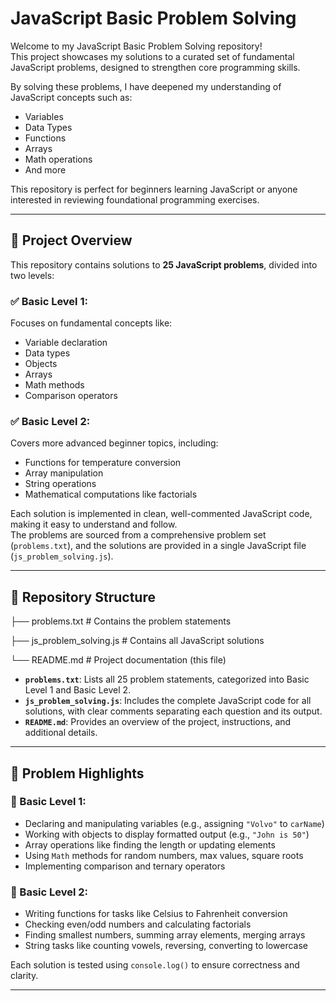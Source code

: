# JavaScript Basic Problem Solving

Welcome to my JavaScript Basic Problem Solving repository!  
This project showcases my solutions to a curated set of fundamental JavaScript problems, designed to strengthen core programming skills.

By solving these problems, I have deepened my understanding of JavaScript concepts such as:
- Variables
- Data Types
- Functions
- Arrays
- Math operations
- And more

This repository is perfect for beginners learning JavaScript or anyone interested in reviewing foundational programming exercises.

---

## 📌 Project Overview

This repository contains solutions to **25 JavaScript problems**, divided into two levels:

### ✅ Basic Level 1:
Focuses on fundamental concepts like:
- Variable declaration
- Data types
- Objects
- Arrays
- Math methods
- Comparison operators

### ✅ Basic Level 2:
Covers more advanced beginner topics, including:
- Functions for temperature conversion
- Array manipulation
- String operations
- Mathematical computations like factorials

Each solution is implemented in clean, well-commented JavaScript code, making it easy to understand and follow.  
The problems are sourced from a comprehensive problem set (`problems.txt`), and the solutions are provided in a single JavaScript file (`js_problem_solving.js`).

---

## 📁 Repository Structure

├── problems.txt # Contains the problem statements

├── js_problem_solving.js # Contains all JavaScript solutions

└── README.md # Project documentation (this file)


- **`problems.txt`**: Lists all 25 problem statements, categorized into Basic Level 1 and Basic Level 2.
- **`js_problem_solving.js`**: Includes the complete JavaScript code for all solutions, with clear comments separating each question and its output.
- **`README.md`**: Provides an overview of the project, instructions, and additional details.

---

## 🌟 Problem Highlights

### 🔹 Basic Level 1:
- Declaring and manipulating variables (e.g., assigning `"Volvo"` to `carName`)
- Working with objects to display formatted output (e.g., `"John is 50"`)
- Array operations like finding the length or updating elements
- Using `Math` methods for random numbers, max values, square roots
- Implementing comparison and ternary operators

### 🔹 Basic Level 2:
- Writing functions for tasks like Celsius to Fahrenheit conversion
- Checking even/odd numbers and calculating factorials
- Finding smallest numbers, summing array elements, merging arrays
- String tasks like counting vowels, reversing, converting to lowercase

Each solution is tested using `console.log()` to ensure correctness and clarity.

---

